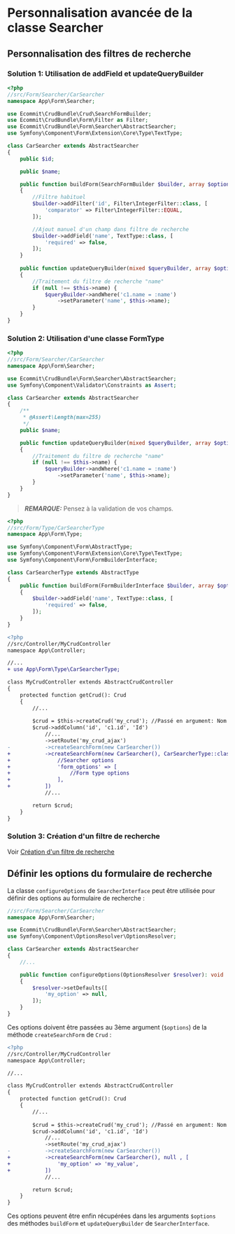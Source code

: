 # Personnalisation avancée de la classe Searcher

## Personnalisation des filtres de recherche

### Solution 1: Utilisation de addField et updateQueryBuilder

```php
<?php
//src/Form/Searcher/CarSearcher
namespace App\Form\Searcher;

use Ecommit\CrudBundle\Crud\SearchFormBuilder;
use Ecommit\CrudBundle\Form\Filter as Filter;
use Ecommit\CrudBundle\Form\Searcher\AbstractSearcher;
use Symfony\Component\Form\Extension\Core\Type\TextType;

class CarSearcher extends AbstractSearcher
{
    public $id;

    public $name;

    public function buildForm(SearchFormBuilder $builder, array $options): void
    {
        //Filtre habituel
        $builder->addFilter('id', Filter\IntegerFilter::class, [
            'comparator' => Filter\IntegerFilter::EQUAL,
        ]);

        //Ajout manuel d'un champ dans filtre de recherche
        $builder->addField('name', TextType::class, [
            'required' => false,
        ]);
    }
    
    public function updateQueryBuilder(mixed $queryBuilder, array $options): void
    {
        //Traitement du filtre de recherche "name"
        if (null !== $this->name) {
            $queryBuilder->andWhere('c1.name = :name')
                ->setParameter('name', $this->name);
        }
    }
}
```

### Solution 2: Utilisation d'une classe FormType

```php
<?php
//src/Form/Searcher/CarSearcher
namespace App\Form\Searcher;

use Ecommit\CrudBundle\Form\Searcher\AbstractSearcher;
use Symfony\Component\Validator\Constraints as Assert;

class CarSearcher extends AbstractSearcher
{
    /**
     * @Assert\Length(max=255)
     */
    public $name;

    public function updateQueryBuilder(mixed $queryBuilder, array $options): void
    {
        //Traitement du filtre de recherche "name"
        if (null !== $this->name) {
            $queryBuilder->andWhere('c1.name = :name')
                ->setParameter('name', $this->name);
        }
    }
}
```

> **_REMARQUE:_**  Pensez à la validation de vos champs.


```php
<?php
//src/Form/Type/CarSearcherType
namespace App\Form\Type;

use Symfony\Component\Form\AbstractType;
use Symfony\Component\Form\Extension\Core\Type\TextType;
use Symfony\Component\Form\FormBuilderInterface;

class CarSearcherType extends AbstractType
{
    public function buildForm(FormBuilderInterface $builder, array $options): void
    {
        $builder->addField('name', TextType::class, [
            'required' => false,
        ]);
    }
}
```

```diff
<?php
//src/Controller/MyCrudController
namespace App\Controller;

//...
+ use App\Form\Type\CarSearcherType;

class MyCrudController extends AbstractCrudController
{
    protected function getCrud(): Crud
    {
        //...
        
        $crud = $this->createCrud('my_crud'); //Passé en argument: Nom du CRUD
        $crud->addColumn('id', 'c1.id', 'Id')
            //...
            ->setRoute('my_crud_ajax')
-           ->createSearchForm(new CarSearcher())
+           ->createSearchForm(new CarSearcher(), CarSearcherType::class , [
+               //Searcher options
+               'form_options' => [
+                   //Form type options
+               ],
+           ])
            //...

        return $crud;
    }
}
```

### Solution 3: Création d'un filtre de recherche

Voir [Création d'un filtre de recherche](create_filter.md)


## Définir les options du formulaire de recherche

La classe `configureOptions` de `SearcherInterface` peut être utilisée pour définir des options au formulaire de recherche :

```php
//src/Form/Searcher/CarSearcher
namespace App\Form\Searcher;

use Ecommit\CrudBundle\Form\Searcher\AbstractSearcher;
use Symfony\Component\OptionsResolver\OptionsResolver;

class CarSearcher extends AbstractSearcher
{
    //...

    public function configureOptions(OptionsResolver $resolver): void
    {
        $resolver->setDefaults([
            'my_option' => null,
        ]);
    }
}
```

Ces options doivent être passées au 3ème argument (`$options`) de la méthode `createSearchForm` de `Crud` :

```diff
<?php
//src/Controller/MyCrudController
namespace App\Controller;

//...

class MyCrudController extends AbstractCrudController
{
    protected function getCrud(): Crud
    {
        //...
        
        $crud = $this->createCrud('my_crud'); //Passé en argument: Nom du CRUD
        $crud->addColumn('id', 'c1.id', 'Id')
            //...
            ->setRoute('my_crud_ajax')
-           ->createSearchForm(new CarSearcher())
+           ->createSearchForm(new CarSearcher(), null , [
+               'my_option' => 'my_value',
+           ])
            //...

        return $crud;
    }
}
```

Ces options peuvent être enfin récupérées dans les arguments `$options` des méthodes `buildForm` et `updateQueryBuilder` de `SearcherInterface`.
